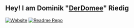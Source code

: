 ## Hey! I am Dominik "[DerDomee](https://dominikriedig.de/)" Riedig
[![Website](https://img.shields.io/website?down_message=offline&label=Website&style=flat-square&up_color=65b619&up_message=online&url=https%3A%2F%2Fdominikriedig.de%2F)](https://dominikriedig.de/)
[![Readme Repo](https://img.shields.io/static/v1?label=Readme&message=in%20works&color=e67e22&style=flat-square)](https://github.com/DerDomee/derdomee)
